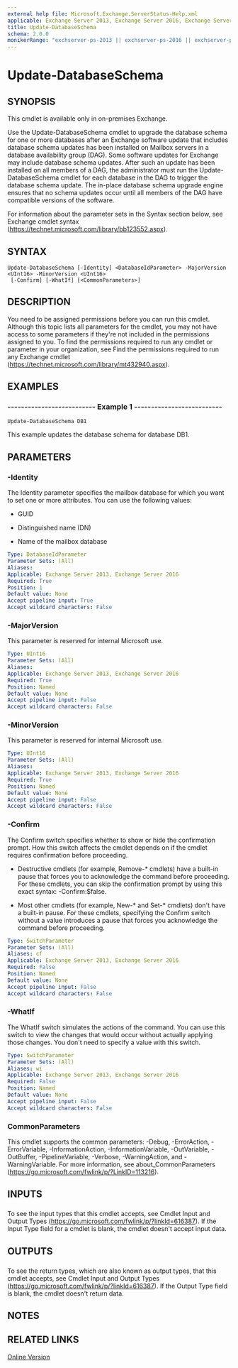 ```yaml
---
external help file: Microsoft.Exchange.ServerStatus-Help.xml
applicable: Exchange Server 2013, Exchange Server 2016, Exchange Server 2019
title: Update-DatabaseSchema
schema: 2.0.0
monikerRange: "exchserver-ps-2013 || exchserver-ps-2016 || exchserver-ps-2019"
---
```


# Update-DatabaseSchema

## SYNOPSIS
This cmdlet is available only in on-premises Exchange.

Use the Update-DatabaseSchema cmdlet to upgrade the database schema for one or more databases after an Exchange software update that includes database schema updates has been installed on Mailbox servers in a database availability group (DAG). Some software updates for Exchange may include database schema updates. After such an update has been installed on all members of a DAG, the administrator must run the Update-DatabaseSchema cmdlet for each database in the DAG to trigger the database schema update. The in-place database schema upgrade engine ensures that no schema updates occur until all members of the DAG have compatible versions of the software.

For information about the parameter sets in the Syntax section below, see Exchange cmdlet syntax (https://technet.microsoft.com/library/bb123552.aspx).

## SYNTAX

```
Update-DatabaseSchema [-Identity] <DatabaseIdParameter> -MajorVersion <UInt16> -MinorVersion <UInt16>
 [-Confirm] [-WhatIf] [<CommonParameters>]
```

## DESCRIPTION
You need to be assigned permissions before you can run this cmdlet. Although this topic lists all parameters for the cmdlet, you may not have access to some parameters if they're not included in the permissions assigned to you. To find the permissions required to run any cmdlet or parameter in your organization, see Find the permissions required to run any Exchange cmdlet (https://technet.microsoft.com/library/mt432940.aspx).

## EXAMPLES

### -------------------------- Example 1 --------------------------
```
Update-DatabaseSchema DB1
```

This example updates the database schema for database DB1.

## PARAMETERS

### -Identity
The Identity parameter specifies the mailbox database for which you want to set one or more attributes. You can use the following values:

- GUID

- Distinguished name (DN)

- Name of the mailbox database

```yaml
Type: DatabaseIdParameter
Parameter Sets: (All)
Aliases:
Applicable: Exchange Server 2013, Exchange Server 2016
Required: True
Position: 1
Default value: None
Accept pipeline input: True
Accept wildcard characters: False
```

### -MajorVersion
This parameter is reserved for internal Microsoft use.

```yaml
Type: UInt16
Parameter Sets: (All)
Aliases:
Applicable: Exchange Server 2013, Exchange Server 2016
Required: True
Position: Named
Default value: None
Accept pipeline input: False
Accept wildcard characters: False
```

### -MinorVersion
This parameter is reserved for internal Microsoft use.

```yaml
Type: UInt16
Parameter Sets: (All)
Aliases:
Applicable: Exchange Server 2013, Exchange Server 2016
Required: True
Position: Named
Default value: None
Accept pipeline input: False
Accept wildcard characters: False
```

### -Confirm
The Confirm switch specifies whether to show or hide the confirmation prompt. How this switch affects the cmdlet depends on if the cmdlet requires confirmation before proceeding.

- Destructive cmdlets (for example, Remove-\* cmdlets) have a built-in pause that forces you to acknowledge the command before proceeding. For these cmdlets, you can skip the confirmation prompt by using this exact syntax: -Confirm:$false.

- Most other cmdlets (for example, New-\* and Set-\* cmdlets) don't have a built-in pause. For these cmdlets, specifying the Confirm switch without a value introduces a pause that forces you acknowledge the command before proceeding.

```yaml
Type: SwitchParameter
Parameter Sets: (All)
Aliases: cf
Applicable: Exchange Server 2013, Exchange Server 2016
Required: False
Position: Named
Default value: None
Accept pipeline input: False
Accept wildcard characters: False
```

### -WhatIf
The WhatIf switch simulates the actions of the command. You can use this switch to view the changes that would occur without actually applying those changes. You don't need to specify a value with this switch.

```yaml
Type: SwitchParameter
Parameter Sets: (All)
Aliases: wi
Applicable: Exchange Server 2013, Exchange Server 2016
Required: False
Position: Named
Default value: None
Accept pipeline input: False
Accept wildcard characters: False
```

### CommonParameters
This cmdlet supports the common parameters: -Debug, -ErrorAction, -ErrorVariable, -InformationAction, -InformationVariable, -OutVariable, -OutBuffer, -PipelineVariable, -Verbose, -WarningAction, and -WarningVariable. For more information, see about_CommonParameters (https://go.microsoft.com/fwlink/p/?LinkID=113216).

## INPUTS

###  
To see the input types that this cmdlet accepts, see Cmdlet Input and Output Types (https://go.microsoft.com/fwlink/p/?linkId=616387). If the Input Type field for a cmdlet is blank, the cmdlet doesn't accept input data.

## OUTPUTS

###  
To see the return types, which are also known as output types, that this cmdlet accepts, see Cmdlet Input and Output Types (https://go.microsoft.com/fwlink/p/?linkId=616387). If the Output Type field is blank, the cmdlet doesn't return data.

## NOTES

## RELATED LINKS

[Online Version](https://technet.microsoft.com/library/2759a44b-d7ae-4ac3-8c79-6f019cecca45.aspx)
